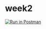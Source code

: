 # week2
[![Run in Postman](https://run.pstmn.io/button.svg)](https://app.getpostman.com/run-collection/5f257982f5598517cad1)